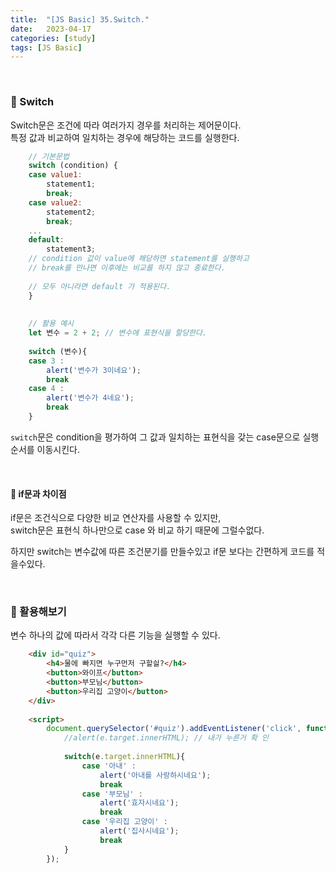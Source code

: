 ```yaml
---
title:  "[JS Basic] 35.Switch."
date:   2023-04-17
categories: [study]
tags: [JS Basic]
---
```

<br>

### 📂 Switch

Switch문은 조건에 따라 여러가지 경우를 처리하는 제어문이다.   
특정 값과 비교하여 일치하는 경우에 해당하는 코드를 실행한다.

```js
    // 기본문법
    switch (condition) {
    case value1:
        statement1;
        break;
    case value2:
        statement2;
        break;
    ...
    default:
        statement3;
    // condition 값이 value에 해당하면 statement를 실행하고
    // break를 만나면 이후에는 비교를 하지 않고 종료한다.
    
    // 모두 아니라면 default 가 적용된다.
    }
    
    
    // 활용 예시
    let 변수 = 2 + 2; // 변수에 표현식을 할당한다.
    
    switch (변수){ 
    case 3 :
        alert('변수가 3이네요');
        break
    case 4 :
        alert('변수가 4네요');
        break
    }
```

`switch`문은 condition을 평가하여 그 값과 일치하는 표현식을 갖는 case문으로 실행 순서를 이동시킨다.   

<br>

#### 📌 if문과 차이점

if문은 조건식으로 다양한 비교 연산자를 사용할 수 있지만,   
switch문은 표현식 하나만으로 case 와 비교 하기 때문에 그럴수없다.

하지만 switch는 변수값에 따른 조건분기를 만들수있고 if문 보다는 간편하게 코드를 적을수있다.

<br>

### 📂 활용해보기

변수 하나의 값에 따라서 각각 다른 기능을 실행할 수 있다.

```html
    <div id="quiz">
        <h4>물에 빠지면 누구먼저 구할싈?</h4>
        <button>와이프</button>
        <button>부모님</button>
        <button>우리집 고양이</button>    
    </div>
    
    <script>
        document.querySelector('#quiz').addEventListener('click', function(e){
            //alert(e.target.innerHTML); // 내가 누른거 확 인
            
            switch(e.target.innerHTML){
                case '아내' :
                    alert('아내를 사랑하시네요');
                    break
                case '부모님' :
                    alert('효자시네요');
                    break
                case '우리집 고양이' :
                    alert('집사시네요');
                    break
            }
        });
```
